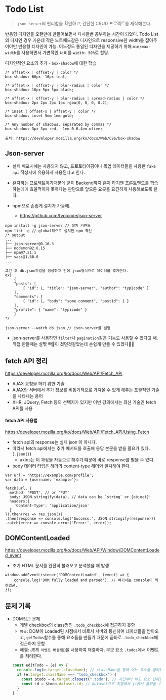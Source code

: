 # Todo List

> `json-server`의 편리함을 확인하고, 간단한 CRUD 프로젝트를 제작해본다.

반응형 디자인을 오랜만에 만들어보면서 다시한번 공부하는 시간이 되었다.
Todo List의 디자인 경우 가운데 작은 노트패드같은 디자인으로 responsive한 width를 잡아주어야만 반응형 디자인이 가능.
어느정도 통일된 디자인을 제공하기 위해 `min/max- width`를 사용하면서 가변적인 너비를 `width: 50%`로 할당.

디자인적인 요소의 추가 - `box-shadow`에 대한 학습
```
/* offset-x | offset-y | color */
box-shadow: 60px -16px teal;

/* offset-x | offset-y | blur-radius | color */
box-shadow: 10px 5px 5px black;

/* offset-x | offset-y | blur-radius | spread-radius | color */
box-shadow: 2px 2px 2px 1px rgba(0, 0, 0, 0.2);

/* inset | offset-x | offset-y | color */
box-shadow: inset 5em 1em gold;

/* Any number of shadows, separated by commas */
box-shadow: 3px 3px red, -1em 0 0.4em olive;

출처: https://developer.mozilla.org/ko/docs/Web/CSS/box-shadow
```


## Json-server
- 실제 배포시에는 사용되지 않고, 프로토타이핑이나 목업 데이터들을 사용한 `fake api` 작성시에 유용하게 사용된다고 한다.

- 혼자하는 프로젝트이기때문에 굳이 Backend까지 혼자 하기엔 프론트엔드를 학습하는데에 효율적이지 못하다는 판단으로 앞으론 요곳을 요긴하게 사용해보도록 한다.

- npm으로 손쉽게 설치가 가능해.
    - https://github.com/typicode/json-server
```
npm install -g json-server // 설치 커멘드
npm list -g // global적으로 설치된 npm 확인
/* output
...
├── json-server@0.16.3
├── nodemon@2.0.15
├── npm@7.21.1
├── sass@1.50.0
...

그런 후 db.json파일을 생성하고 안에 json형식으로 데이터를 추가한다.
ex) 
    {
    "posts": [
        { "id": 1, "title": "json-server", "author": "typicode" }
    ],
    "comments": [
        { "id": 1, "body": "some comment", "postId": 1 }
    ],
    "profile": { "name": "typicode" }
    }
*/

json-server --watch db.json // json-server를 실행
```

- json-server를 사용하면 `filter`나 `pagination`같은 기능도 사용할 수 있다고 해. 직접 만들때는 살짞 빡🤯이 쳤던것같았는데 손쉽게 만들 수 있겠다👏👏

## fetch API 정리
https://developer.mozilla.org/ko/docs/Web/API/Fetch_API

- AJAX 요청을 하기 위한 기술
- AJAX란 서버에서 추가 정보를 비동기적으로 가져올 수 있게 해주는 포괄적인 기술을 나타내는 용어
- XHR, JQuery, Fetch 등의 선택지가 있지만 이번 강의에서는 최신 기술인 fetch API를 사용

#### fetch API 사용법

https://developer.mozilla.org/ko/docs/Web/API/Fetch_API/Using_Fetch

- fetch api의 response는 실제 json 이 아니다.
- 따라서 fetch api에서는 추가 메서드를 호출해 응답 본문을 받을 필요가 있다. (`.json()`)
  - axios는 이 과정을 자동으로 해주기 떄문에 바로 response를 받을 수 있다.
- body 데이터 타입은 헤더의 content-type 헤더와 일치해야 한다.

```
var url = 'https://example.com/profile';
var data = {username: 'example'};

fetch(url, {
  method: 'POST', // or 'PUT'
  body: JSON.stringify(data), // data can be `string` or {object}!
  headers:{
    'Content-Type': 'application/json'
  }
}).then(res => res.json())
.then(response => console.log('Success:', JSON.stringify(response)))
.catch(error => console.error('Error:', error));

```

## DOMContentLoaded

https://developer.mozilla.org/ko/docs/Web/API/Window/DOMContentLoaded_event

- 초기 HTML 문서를 완전히 불러오고 분석했을 때 발생

```
window.addEventListener('DOMContentLoaded', (event) => {
    console.log('DOM fully loaded and parsed'); // 여기서는 console이 찍히겠군.
});
```

## 문제 기록
- DOM접근 문제
  - 개별 checkbox의 class명인 `.todo_checkbox`에 접근하지 못함
  - `이유`: DOM이 Loaded된 시점에서 비로서 서버와 통신하여 데이터들을 받아오고, `getTodos`함수를 통해 요소들을 만들기 때문에 곧바로 `.todo_checkbox`에 접근하지 못함
  - 해결: JS의 `이벤트 버블링🐳`을 사용하여 해결하자. 부모 요소 `.todos`에서 이벤트를 처리한다. 
  ```javascript
  const editTodo = (e) => {
    console.log(e.target.className); // className을 통해 어느 요소를 클릭했는지 확인.
    if (e.target.className === "todo_checkbox") {
      const $todo = e.target.closest(".todo"); // 자신부터 부모 요소 단위로 출발하여 가장 가까운 .todo 요소를 찾는다.
      const id = $todo.dataset.id; // dataset으로 지정해서 js에서 불러올 수 있음.
    }
  }
  ```